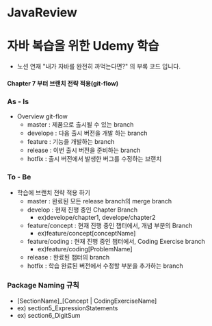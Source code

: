 # JavaReview
# 자바 복습을 위한 Udemy 학습
- 노션 연재 "내가 자바를 완전히 까먹는다면?" 의 부록 코드 입니다.
#### Chapter 7 부터 브랜치 전략 적용(git-flow)
### As - Is
  - Overview git-flow
    - master : 제품으로 출시될 수 있는 branch
    - develope : 다음 출시 버전을 개발 하는 branch
    - feature : 기능을 개발하는 branch
    - release : 이번 출시 버전을 준비하는 branch
    - hotfix : 출시 버전에서 발생한 버그를 수정하는 브랜치
### To - Be
  - 학습에 브랜치 전략 적용 하기
    - master : 완료된 모든 release branch의 merge branch
    - develop : 현재 진행 중인 Chapter Branch
      - ex)develope/chapter1, develope/chapter2
    - feature/concept : 현재 진행 중인 챕터에서, 개념 부분의 Branch
      - ex)feature/concept[conceptName]
    - feature/coding : 현재 진행 중인 챕터에서, Coding Exercise branch
      - ex)feature/coding[ProblemName]
    - release : 완료된 챕터의 branch 
    - hotfix : 학습 완료된 버전에서 수정할 부분을 추가하는 branch
### Package Naming 규칙
   - [SectionName]_[Concept | CodingExerciseName]
   - ex) section5_ExpressionStatements
   - ex) section6_DigitSum